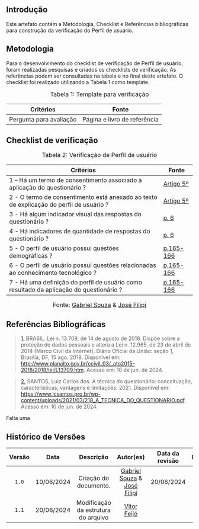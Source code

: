 ## Introdução

Este artefato contém a Metodologia, Checklist e Referências bibliográficas para construção da verificação do Perfil de usuário. 

## Metodologia

Para o desenvolvimento do checklist de verificação de Perfil de usuário, foram realizadas pesquisas e criados os checklists de verificação. As referências podem ser consultadas na tabela e no final deste artefato. O checklist foi realizado utilizando a Tabela 1 como template.

<font size="3"><p style="text-align: center">Tabela 1: Template para verificação</p></font>

<center>

Critérios | Fonte
--|--
Pergunta para avaliação| Página e livro de referência

</center>

## Checklist de verificação

<font size="3"><p style="text-align: center">Tabela 2: Verificação de Perfil de usuário</p></font>

Critérios  | Fonte
--------- | ------
1 – Há um termo de consentimento associado à aplicação do questionário ?  | <a id="TEC6" href="#RP6">Artigo 5º</a>
2 - O termo de consentimento está anexado ao texto de explicação do perfil de usuário ? | <a id="TEC6" href="#RP6">Artigo 5º</a>
3 - Há algum indicador visual das respostas do questionário ?  | <a id="TEC9" href="#RP9">p. 6</a>
4 - Há indicadores de quantidade de respostas do questionário ?  | <a id="TEC9" href="#RP9">p. 6</a>
5 - O perfil de usuário possui questões demográficas ?  | <a id="TEC5" href="#RP5">p.165-166</a> 
6 - O perfil de usuário possui questões relacionadas ao conhecimento tecnológico ? | <a id="TEC5" href="#RP5">p.165-166</a>
7 - Há uma definição do perfil de usuário como resultado da aplicação do questionário ? | <a id="TEC5" href="#RP5">p.165-166</a>

<font size="3"><p style="text-align: center">Fonte: [Gabriel Souza](https://github.com/GabrielMS00) & [José Filipi](https://github.com/JoseFilipi)</p></font>

## Referências Bibliográficas

> <a id="RP6" href="#TEC6">1.</a> BRASIL. Lei n. 13.709, de 14 de agosto de 2018. Dispõe sobre a proteção de dados pessoais e altera a Lei n. 12.965, de 23 de abril de 2014 (Marco Civil da Internet). Diário Oficial da União: seção 1, Brasília, DF, 15 ago. 2018. Disponível em: http://www.planalto.gov.br/ccivil_03/_ato2015-2018/2018/lei/L13709.htm. Acesso em: 10 de jun. de 2024.

> <a id="RP9" href="#TEC9">2.</a> SANTOS, Luiz Carlos dos. A técnica do questionário: conceituação, características, vantagens e limitações. 2021. Disponível em: https://www.lcsantos.pro.br/wp-content/uploads/2021/03/218_A_TECNICA_DO_QUESTIONARIO.pdf. Acesso em: 10 de jun. de 2024.

Falta uma

## Histórico de Versões

| Versão | Data | Descrição | Autor(es) | Data da revisão | Revisor(es) |
| :--: | :--: | :--: | :--: | :--: | :--: |
|`1.0` | 10/06/2024 | Criação do documento. |[Gabriel Souza](https://github.com/GabrielMS00) & [José Filipi](https://github.com/JoseFilipi)|20/06/2024 |[Vitor Feijó](https://github.com/vitorfleonardo) |   
|`1.1` | 20/06/2024 | Modificação da estrutura do arquivo |[Vitor Feijó](https://github.com/vitorfleonardo) | | 